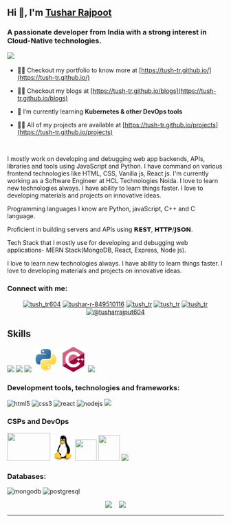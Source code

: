 <h2 align="left">Hi 👋, I'm <a href="https://tush-tr.github.io/">Tushar Rajpoot</a></h2>


<h3>A passionate developer from India with a strong interest in Cloud-Native technologies.</h3>

<img src="https://github-profile-summary-cards.vercel.app/api/cards/profile-details?username=tush-tr&theme=dracula"/>

<p align="left">
 
- 👨‍💻 Checkout my portfolio to know more at [https://tush-tr.github.io/](https://tush-tr.github.io/)

- 👨‍💻 Checkout my blogs at [https://tush-tr.github.io/blogs](https://tush-tr.github.io/blogs)

- 🌱 I’m currently learning **Kubernetes & other DevOps tools**

- 👨‍💻 All of my projects are available at [https://tush-tr.github.io/projects](https://tush-tr.github.io/projects)
 </p>

<br>
<!-- Information -->
<p>
I mostly work on developing and debugging web app backends, APIs, libraries and tools using JavaScript and Python. I have command on various frontend technologies like HTML, CSS, Vanilla js, React js. I'm currently working as a Software Engineer at HCL Technologies Noida. I love to learn new technologies always. I have ability to learn things faster. I love to developing materials and projects on innovative ideas.
 
Programming languages I know are Python, javaScript, C++ and C language.
</p>
<p>
Proficient in building servers and APIs using 𝗥𝗘𝗦𝗧, 𝗛𝗧𝗧𝗣/𝗝𝗦𝗢𝗡.
</p>
<p>
Tech Stack that I mostly use for developing and debugging web applications- MERN Stack(MongoDB, React, Express, Node js). 
</p>
<p>
I love to learn new technologies always. I have ability to learn things faster. I love to developing materials and projects on innovative ideas.</p>



<h3 align="left">Connect with me:</h3>
<p align="center">
<a href="https://twitter.com/tush_tr604" target="blank"><img align="center" src="https://cdn.jsdelivr.net/npm/simple-icons@3.0.1/icons/twitter.svg" alt="tush_tr604" height="30" width="40" /></a>
<a href="https://linkedin.com/in/tushar-r-849510116" target="blank"><img align="center" src="https://cdn.jsdelivr.net/npm/simple-icons@3.0.1/icons/linkedin.svg" alt="tushar-r-849510116" height="30" width="40" /></a>
<a href="https://instagram.com/tush_tr" target="blank"><img align="center" src="https://cdn.jsdelivr.net/npm/simple-icons@3.0.1/icons/instagram.svg" alt="tush_tr" height="30" width="40" /></a>
<a href="https://www.hackerrank.com/tush_tr" target="blank"><img align="center" src="https://cdn.jsdelivr.net/npm/simple-icons@3.0.1/icons/hackerrank.svg" alt="tush_tr" height="30" width="40" /></a>
<a href="https://www.leetcode.com/tush_tr" target="blank"><img align="center" src="https://cdn.jsdelivr.net/npm/simple-icons@3.0.1/icons/leetcode.svg" alt="tush_tr" height="30" width="40" /></a>
<a href="https://www.hackerearth.com/@tusharrajput604" target="blank"><img align="center" src="https://cdn.jsdelivr.net/npm/simple-icons@3.0.1/icons/hackerearth.svg" alt="@tusharrajput604" height="30" width="40" /></a>
</p>

<h2>Skills</h2>
<p float="left">
<img src="https://github.com/tush-tr/tush-tr/blob/master/res/js.gif" height="70">
<img src="https://upload.wikimedia.org/wikipedia/commons/4/4c/Typescript_logo_2020.svg" height="50" />
<img src="https://raw.githubusercontent.com/itsksaurabh/itsksaurabh/master/assets/golang.gif"  height="70" />
<img src="https://raw.githubusercontent.com/devicons/devicon/master/icons/python/python-original.svg" height="60"/>
<img src="https://raw.githubusercontent.com/devicons/devicon/master/icons/cplusplus/cplusplus-original.svg" alt="cplusplus"height="60"/> 
<a href="https://docs.gitlab.com/ee/ci/" target="_blank" >
    <img src="https://raw.githubusercontent.com/itsksaurabh/itsksaurabh/master/assets/cicd.gif"  height="65" />
</a>
</p>
<!-- ___________________________________________________________________________ -->
<h3>Development tools, technologies and frameworks:</h3>
<p>
<img src="https://github.com/tush-tr/tush-tr/blob/master/res/html.gif" alt="html5" width="50" height="60"/> 
<img src="https://github.com/tush-tr/tush-tr/blob/master/res/css.gif" alt="css3" width="50" height="60"/>
<img src="https://github.com/tush-tr/tush-tr/blob/master/res/react.gif" alt="react" width="50" height="60"/>
<img src="https://github.com/tush-tr/tush-tr/blob/master/res/node.gif" alt="nodejs" width="50" height="60"/>
<img src="https://raw.githubusercontent.com/itsksaurabh/itsksaurabh/master/assets/grpc.gif"  height="60" />
</p>
<!-- ______________________________________________________________________ -->
<h3>CSPs and DevOps</h3>
<p>
<img src="https://www.freecodecamp.org/news/content/images/size/w2000/2020/10/gcp.png" width="100" height="65" />
<img src="https://raw.githubusercontent.com/devicons/devicon/master/icons/linux/linux-original.svg" alt="linux" width="50" height="60"/>
<img src="https://github.com/tush-tr/tush-tr/blob/master/res/docker.gif" width="50" height="50" >
<img src="https://github.com/tush-tr/tush-tr/blob/master/res/k8s.gif" width="50" height="60" >
   <a href="https://www.terraform.io/" target="_blank" >
    <img src="https://raw.githubusercontent.com/itsksaurabh/itsksaurabh/master/assets/terraform.gif" width="120" />
  </a>
</p>
<h3>Databases:</h3>
<p>
<img src="https://github.com/tush-tr/tush-tr/blob/master/res/mongo.gif" alt="mongodb" width="50" height="60"/>
<img src="https://github.com/tush-tr/tush-tr/blob/master/res/postgresql.gif" alt="postgresql" width="50" height="60"/> 
</p>

<p align="center">
  <img width="44%" src="https://github-readme-stats.vercel.app/api?username=tush-tr&theme=react&cache_seconds=30&hide_border=truek"/>&nbsp;&nbsp;&nbsp;
  <img width="44%" src="https://github-readme-streak-stats.herokuapp.com/?user=tush-tr&theme=react&cache_seconds=30&hide_border=true"/>
</p>

<hr>
